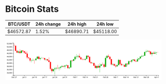 # Bitcoin Stats

BTC/USDT|24h change|24h high|24h low|
|---|---|---|---|
|$46572.87|1.52%|$46890.71|$45118.00|

<img src="./chart.svg">
